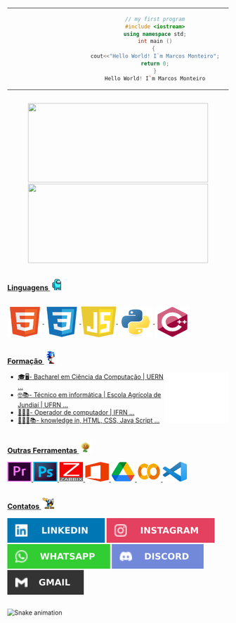 
 <table>
  <tr>
  <td  align="center" width="30%">

  ```C++
  // my first program
  #include <iostream>
  using namespace std;
  int main ()
                                               {                                              
  cout<<"Hello World! I`m Marcos Monteiro";
  return 0;
  }
  Hello World! I`m Marcos Monteiro

  ```        

  </td>

 <td width="70%">
  <img align="right" alt="Marcos-ROBOT" height="180" style="border-radius:150px;" src="https://github.com/marcos16165/marcos16165/blob/main/img/ROBOT2.png">
 </td>
 </tr>
</table>

<div>

 ##
 
<div align="center">
  <a href="https://github.com/marcos16165">
  <img height="180em" width="410em" src="https://github-readme-stats.vercel.app/api?username=marcos16165&show_icons=true&theme=tokyonight&include_all_commits=true&count_private=true"/>
  <img height="180em" width="410em" src="https://github-readme-stats.vercel.app/api/top-langs/?username=marcos16165&layout=compact&langs_count=7&theme=tokyonight"/>
</div>
  
  ##
<h3>Linguagens <img alt="Marcos-AMONGUS" width="30" height="30" src="https://github.com/marcos16165/marcos16165/blob/main/img/AMONGUS.gif"></h3> 
<div style="display: inline_block"><br>
  <img align="center" alt="Marcos-HTML" height="70" width="80" src="https://github.com/marcos16165/marcos16165/blob/main/img/HTML5.svg">
  <img align="center" alt="Marcos-CSS" height="70" width="80" src="https://github.com/marcos16165/marcos16165/blob/main/img/CSS3.svg">
  <img align="center" alt="Marcos-JS" height="70" width="80" src="https://github.com/marcos16165/marcos16165/blob/main/img/JS.svg">
  <img align="center" alt="Marcos-PY" height="70" width="80" src="https://github.com/marcos16165/marcos16165/blob/main/img/PY.svg">
  <img align="center" alt="Marcos-C++" height="70" width="80" src="https://github.com/marcos16165/marcos16165/blob/main/img/C++.svg">
</div>
  
  ##
 <h3>Formação <img alt="Marcos-BOOKS" width="30" height="30" src="https://github.com/marcos16165/marcos16165/blob/main/img/SONIC.gif"></h3> 
 <img align="right" alt="Marcos-BOOKS" width="145" height="115" src="https://github.com/marcos16165/marcos16165/blob/main/img/LIVROS.gif">
 
   - 🎓🖥️- Bacharel em Ciência da Computação | UERN ...
   - 🤓📚- Técnico em informática | Escola Agrícola de Jundiaí | UFRN ...
   - 🧑🏻‍💻- Operador de computador | IFRN ...
   - 👨🏻‍💻📚- knowledge in, HTML, CSS, Java Script ...
   
   
 
  ##
 <h3>Outras Ferramentas <img alt="Marcos-PLANTS" width="30" height="30" src="https://github.com/marcos16165/marcos16165/blob/main/img/PLANTS.gif"> </h3>
 <div>
  <img height="45" width="55" src="https://github.com/marcos16165/marcos16165/blob/main/img/PREMIERE.png">
  <img height="45" width="55" src="https://github.com/marcos16165/marcos16165/blob/main/img/PHOTOSHOP.png">
  <img height="45" width="55" src="https://github.com/marcos16165/marcos16165/blob/main/img/ZABBIX.png">
  <img height="45" width="55" src="https://github.com/marcos16165/marcos16165/blob/main/img/OFFICE.png">
  <img height="45" width="55" src="https://github.com/marcos16165/marcos16165/blob/main/img/DRIVE.png">
  <img height="45" width="55" src="https://github.com/marcos16165/marcos16165/blob/main/img/COLAB.png">
  <img height="45" width="55" src="https://github.com/marcos16165/marcos16165/blob/main/img/VSCODE.png">
 </div>
 
  ##
  
<div> 
<h3>Contatos <img alt="Marcos-CUP" width="30" height="30" src="https://github.com/marcos16165/marcos16165/blob/main/img/CUP.gif"></h3>
   <a href="https://www.linkedin.com/in/francisco-marcos-5691b2211/" target="_blank"><img src="https://github.com/marcos16165/marcos16165/blob/main/img/LINKEDIN.svg" target="_blank"></a> 
   <a href="https://www.instagram.com/marcosmonteiro1601/" target="_blank"><img src="https://github.com/marcos16165/marcos16165/blob/main/img/INSTAGRAM.svg" target="_blank"></a>
 	<a href="https://contate.me/Marcos_Monteiro" target="_blank"><img src="https://github.com/marcos16165/marcos16165/blob/main/img/WHATSAPP.svg" target="_blank"></a>
  <a href="https://discord.gg/marcos16165#2261" target="_blank"><img src="https://github.com/marcos16165/marcos16165/blob/main/img/DISCORD.svg" target="_blank"></a>
  <a href = "mailto:franciscomarcos1616@gmail.com"><img src="https://github.com/marcos16165/marcos16165/blob/main/img/GMAIL.svg" target="_blank"></a>

</div>

 ##
![Snake animation](https://github.com/marcos16165/marcos16165/blob/output/github-contribution-grid-snake.svg)
 


  

